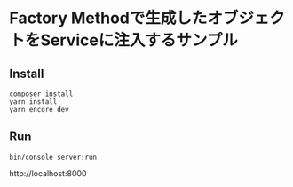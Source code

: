 # Factory Methodで生成したオブジェクトをServiceに注入するサンプル

## Install

```shell script
composer install
yarn install
yarn encore dev
```

## Run
```shell script
bin/console server:run
```

http://localhost:8000